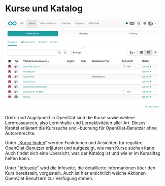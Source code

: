 # Kurse und Katalog

![](assets/Meine_kurse.png)

Dreh- und Angelpunkt in OpenOlat sind die Kurse sowie weitere Lernressourcen,
also Lerninhalte und Lernaktivitäten aller Art. Dieses Kapitel erläutert die
Kurssuche und -buchung für OpenOlat-Benutzer ohne Autorenrechte.

Unter „[Kurse finden](Finding_courses.de.md)“ werden Funktionen und Ansichten für
reguläre OpenOlat-Benutzer erläutert und aufgezeigt, wie man Kurse suchen
kann. Auch findet sich eine Übersicht, was der Katalog ist und wie er im
Kursalltag helfen kann.

Unter "[Infoseite](Info_page.de.md)" wird die Infoseite, die detaillierte
Informationen über den Kurs bereitstellt, vorgestellt. Auch ist hier
ersichtlich welche Aktionen OpenOlat Benutzern zur Verfügung stehen.


